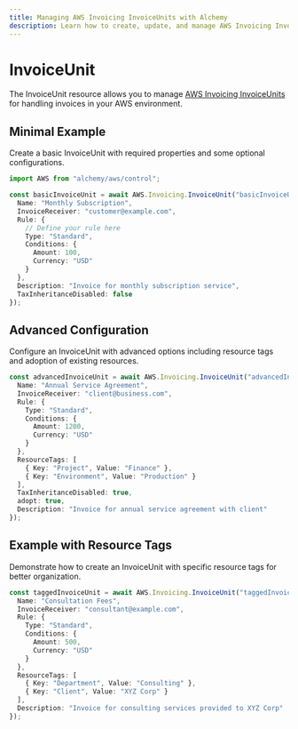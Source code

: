 ```yaml
---
title: Managing AWS Invoicing InvoiceUnits with Alchemy
description: Learn how to create, update, and manage AWS Invoicing InvoiceUnits using Alchemy Cloud Control.
---
```


# InvoiceUnit

The InvoiceUnit resource allows you to manage [AWS Invoicing InvoiceUnits](https://docs.aws.amazon.com/invoicing/latest/userguide/) for handling invoices in your AWS environment.

## Minimal Example

Create a basic InvoiceUnit with required properties and some optional configurations.

```ts
import AWS from "alchemy/aws/control";

const basicInvoiceUnit = await AWS.Invoicing.InvoiceUnit("basicInvoiceUnit", {
  Name: "Monthly Subscription",
  InvoiceReceiver: "customer@example.com",
  Rule: {
    // Define your rule here
    Type: "Standard",
    Conditions: {
      Amount: 100,
      Currency: "USD"
    }
  },
  Description: "Invoice for monthly subscription service",
  TaxInheritanceDisabled: false
});
```

## Advanced Configuration

Configure an InvoiceUnit with advanced options including resource tags and adoption of existing resources.

```ts
const advancedInvoiceUnit = await AWS.Invoicing.InvoiceUnit("advancedInvoiceUnit", {
  Name: "Annual Service Agreement",
  InvoiceReceiver: "client@business.com",
  Rule: {
    Type: "Standard",
    Conditions: {
      Amount: 1200,
      Currency: "USD"
    }
  },
  ResourceTags: [
    { Key: "Project", Value: "Finance" },
    { Key: "Environment", Value: "Production" }
  ],
  TaxInheritanceDisabled: true,
  adopt: true,
  Description: "Invoice for annual service agreement with client"
});
```

## Example with Resource Tags

Demonstrate how to create an InvoiceUnit with specific resource tags for better organization.

```ts
const taggedInvoiceUnit = await AWS.Invoicing.InvoiceUnit("taggedInvoiceUnit", {
  Name: "Consultation Fees",
  InvoiceReceiver: "consultant@example.com",
  Rule: {
    Type: "Standard",
    Conditions: {
      Amount: 500,
      Currency: "USD"
    }
  },
  ResourceTags: [
    { Key: "Department", Value: "Consulting" },
    { Key: "Client", Value: "XYZ Corp" }
  ],
  Description: "Invoice for consulting services provided to XYZ Corp"
});
```